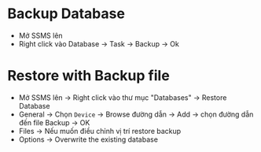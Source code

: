 # Backup Database
* Mở SSMS lên
* Right click vào Database -> Task -> Backup -> Ok

# Restore with Backup file
* Mở SSMS lên -> Right click vào thư mục "Databases" -> Restore Database 
* General -> Chọn `Device` -> Browse đường dẫn -> Add -> chọn đường dẫn đến file Backup -> OK
* Files -> Nếu muốn điều chỉnh vị trí restore backup
* Options -> Overwrite the existing database 